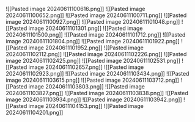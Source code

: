 ![[Pasted image 20240611100616.png]]
![[Pasted image 20240611100652.png]]
![[Pasted image 20240611100711.png]]
![[Pasted image 20240611100927.png]]
![[Pasted image 20240611101048.png]]
![[Pasted image 20240611101301.png]]
![[Pasted image 20240611101500.png]]
![[Pasted image 20240611101712.png]]
![[Pasted image 20240611101804.png]]
![[Pasted image 20240611101922.png]]
![[Pasted image 20240611101952.png]]
![[Pasted image 20240611102112.png]]
![[Pasted image 20240611102226.png]]
![[Pasted image 20240611102425.png]]
![[Pasted image 20240611102531.png]]
![[Pasted image 20240611102657.png]]
![[Pasted image 20240611102923.png]]
![[Pasted image 20240611103434.png]]
![[Pasted image 20240611103615.png]]
![[Pasted image 20240611103712.png]]
![[Pasted image 20240611103803.png]]
![[Pasted image 20240611103827.png]]
![[Pasted image 20240611103838.png]]
![[Pasted image 20240611103934.png]]
![[Pasted image 20240611103942.png]]
![[Pasted image 20240611104153.png]]
![[Pasted image 20240611104201.png]]

